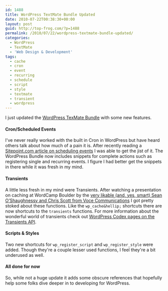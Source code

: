 ```yaml
---
id: 1488
title: WordPress TextMate Bundle Updated
date: 2010-07-22T00:38:30+00:00
layout: post
guid: http://top-frog.com/?p=1488
permalink: /2010/07/22/wordpress-textmate-bundle-updated/
categories:
  - WordPress
  - TextMate
  - 'Web Design & Development'
tags:
  - cache
  - cron
  - event
  - recurring
  - schedule
  - script
  - style
  - textmate
  - transient
  - wordpress
---
```

I just updated the [WordPress TexMate Bundle](/projects/wordpress-textmate-bundle/) with some new features. 

#### Cron/Scheduled Events

I've never really worked with the built in Cron in WordPress but have heard others talk about how much of a pain it is. After recently reading a [Sitepoint.com article on scheduling events](http://articles.sitepoint.com/article/wordpress-scheduling) I was able to get the jist of it. The WordPress Bundle now includes snippets for complete actions such as registering single and recurring events. I figure I had better get the snippets in there while it was fresh in my mind.

#### Transients

A little less fresh in my mind were Transients. After watching a presentation on caching at WordCamp Boulder by the [very likable (and, yes, smart) Sean O’Shaughnessy and Chris Scott from Voce Communications](http://vocecommunications.com/) I got pretty stoked about these functions. Like the `wp_cache&hellip;` shortcuts there are now shortcuts to the `transients` functions. For more information about the wonderful world of transients check out [WordPress Codex pages on the Transients API](http://codex.wordpress.org/Transients_API).

#### Scripts & Styles

Two new shortcuts for `wp_register_script` and `wp_register_style` were added. Though they're a couple lesser used functions, I feel they're a bit underused as well.

#### All done for now

So, while not a huge update it adds some obscure references that hopefully help some folks dive deeper in to developing for WordPress.